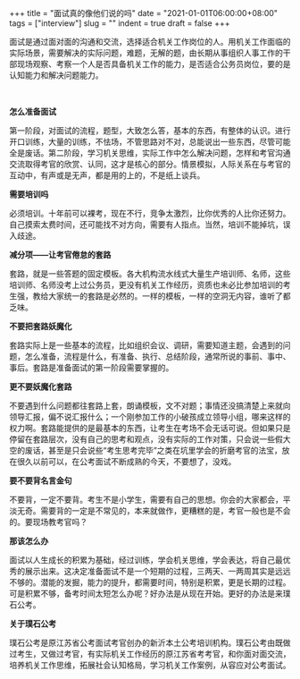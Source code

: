 +++
title = "面试真的像他们说的吗"
date = "2021-01-01T06:00:00+08:00"
tags = ["interview"]
slug = ""
indent = true
draft = false
+++

面试是通过面对面的沟通和交流，选择适合机关工作岗位的人。用机关工作面临的实际场景，需要解决的实际问题，难题，无解的题，由长期从事组织人事工作的干部现场观察、考察一个人是否具备机关工作的能力，是否适合公务员岗位，要的是认知能力和解决问题能力。

&nbsp;

**怎么准备面试**

第一阶段，对面试的流程，题型，大致怎么答，基本的东西，有整体的认识。进行开口训练，大量的训练，不怯场，不管思路对不对，总能说出一些东西，尽管可能全是废话。第二阶段，学习机关思维，实际工作中怎么解决问题，怎样和考官沟通交流取得考官的欣赏、认同，这才是核心的部分。情景模拟，人际关系在与考官的互动中，有声或是无声，都是用的上的，不是纸上谈兵。


**需要培训吗**

必须培训。十年前可以裸考，现在不行，竞争太激烈，比你优秀的人比你还努力。自己摸索太费时间，还可能找不对方向，需要有人指点。当然，培训不能掉坑，误入歧途。


**减分项——让考官倦怠的套路**

套路，就是一些答题的固定模板。各大机构流水线式大量生产培训师、名师，这些培训师、名师没考上过公务员，更没有机关工作经历，资质也未必比参加培训的考生强，教给大家统一的套路是必然的。一样的模板，一样的空洞无内容，谁听了都乏味。


**不要把套路妖魔化**

套路实际上是一些基本的流程，比如组织会议、调研，需要知道主题，会遇到的问题，怎么准备，流程是什么，有准备、执行、总结阶段，通常所说的事前、事中、事后。套路是准备面试的第一阶段需要掌握的。


**更不要妖魔化套路**

不要遇到什么问题都往套路上套，朗诵模板，文不对题；事情还没搞清楚上来就向领导汇报，偏不说汇报什么；一个刚参加工作的小破孩成立领导小组，哪来这样的权力啊。套路能提供的是最基本的东西，让考生在考场不会无话可说。但如果只是停留在套路层次，没有自己的思考和观点，没有实际的工作对策，只会说一些假大空的废话，甚至是只会说些“考生思考完毕”之类在坑里学会的折磨考官的法宝，放在很久以前可以，在公考面试不断成熟的今天，不要想了，没戏。


**要不要背名言金句**

不要背，一定不要背。考生不是小学生，需要有自己的思想。你会的大家都会，平淡无奇。需要背的一定是不常见的，本来就做作，更糟糕的是，考官一般也是不会的。要现场教考官吗？


**那该怎么办**

面试以人生成长的积累为基础，经过训练，学会机关思维，学会表达，将自己最优秀的展示出来。这决定准备面试不是一个短期的过程，三两天、一两周其实是远远不够的。潜能的发掘，能力的提升，都需要时间，特别是积累，更是长期的过程。可是积累不够，备考时间太短怎么办呢？好办法是从现在开始。更好的办法是来璞石公考。


**关于璞石公考**

璞石公考是原江苏省公考面试考官创办的新沂本土公考培训机构。璞石公考由既做过考生，又做过考官，有实际机关工作经历的原江苏省考考官，和你面对面交流，培养机关工作思维，拓展社会认知格局，学习机关工作案例，从容应对公考面试。
















